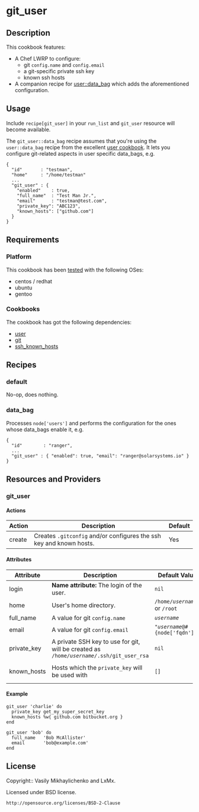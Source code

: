 # git_user

## Description

This cookbook features:

* A Chef LWRP to configure:
	* git `config.name` and `config.email`
	* a git-specific private ssh key
	* known ssh hosts
* A companion recipe for [user::data_bag](https://github.com/fnichol/chef-user) which adds the aforementioned configuration.

## Usage

Include `recipe[git_user]` in your `run_list` and `git_user` resource will become available.

The `git_user::data_bag` recipe assumes that you're using the `user::data_bag` recipe from the excellent [user cookbook](https://github.com/fnichol/chef-user). It lets you configure git-related aspects in user specific data_bags, e.g.

```
{
  "id"       : "testman",
  "home"     : "/home/testman"
  ...
  "git_user" : {
  	"enabled"    : true,
  	"full_name"  : "Test Man Jr.",
  	"email"      : "testman@test.com",
  	"private_key": "ABC123",
  	"known_hosts": ["github.com"]
  }
}
```

## Requirements


### Platform
This cookbook has been [tested](https://github.com/lxmx/chef-oh-my-zsh/blob/master/.kitchen.yml) with the following OSes:

* centos / redhat
* ubuntu
* gentoo

### Cookbooks
The cookbook has got the following dependencies:

* [user](https://github.com/fnichol/chef-user)
* [git](https://github.com/opscode-cookbooks/git)
* [ssh_known_hosts](https://github.com/opscode-cookbooks/ssh_known_hosts)

## Recipes

### default

No-op, does nothing.

### data_bag
Processes `node['users']` and performs the configuration for the ones whose data_bags enable it, e.g.

```
{ 
  "id"        : "ranger",
  ...
  "git_user" : { "enabled": true, "email": "ranger@solarsystems.io" }
}
```

## Resources and Providers

### git_user

#### Actions

<table>
  <thead>
    <tr>
      <th>Action</th>
      <th>Description</th>
      <th>Default</th>
    </tr>
  </thead>
  <tbody>
    <tr>
      <td>create</td>
      <td>Creates <code>.gitconfig</code> and/or configures the ssh key and known hosts.
      </td>
      <td>Yes</td>
    </tr>
  </tbody>
</table>

#### Attributes

<table>
  <thead>
    <tr>
      <th>Attribute</th>
      <th>Description</th>
      <th>Default Value</th>
      <th>Required</th>
    </tr>
  </thead>
  <tbody>
    <tr>
      <td>login</td>
      <td><b>Name attribute:</b> The login of the user.</td>
      <td><code>nil</code></td>
      <td>yes</td>
    </tr>
    <tr>
      <td>home</td>
      <td>User's home directory.</td>
      <td><code>/home/<i>username</i></code> or <code>/root</code></td>
      <td>no</td>
    </tr>
    <tr>
      <td>full_name</td>
      <td>A value for git <code>config.name</code></td>
      <td><code><i>username</i></code></td>
      <td>no</td>
    </tr>
    <tr>
      <td>email</td>
      <td>A value for git <code>config.email</code></td>
      <td><code>"<i>username</i>@#{node['fqdn']}"</code></td>
      <td>no</td>
    </tr>
	<tr>
      <td>private_key</td>
      <td>A private SSH key to use for git, will be created as <code>/home/<i>username</i>/.ssh/git_user_rsa</code></td>
      <td><code>nil</code></td>
      <td>no</td>
    </tr>
	<tr>
      <td>known_hosts</td>
      <td>Hosts which the <code>private_key</code> will be used with</td>
      <td><code>[]</code></td>
      <td>yes if <code>private_key</code> is specified</td>
    </tr>
  </tbody>
</table>


#### Example

```
git_user 'charlie' do
  private_key get_my_super_secret_key
  known_hosts %w{ github.com bitbucket.org }
end

git_user 'bob' do
  full_name   'Bob McAllister'
  email       'bob@example.com'
end
```

## License

Copyright:: Vasily Mikhaylichenko and LxMx.

Licensed under BSD license.

    http://opensource.org/licenses/BSD-2-Clause